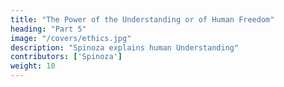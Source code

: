```yaml
---
title: "The Power of the Understanding or of Human Freedom"
heading: "Part 5"
image: "/covers/ethics.jpg"
description: "Spinoza explains human Understanding"
contributors: ['Spinoza']
weight: 10
---
```

